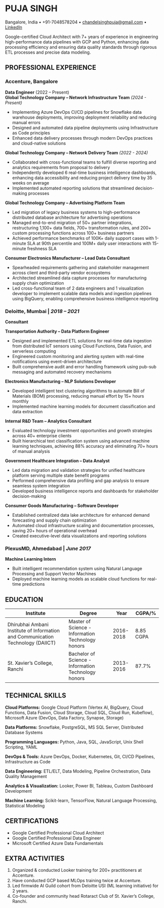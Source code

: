 # PUJA SINGH
Bangalore, India • +91-7048578204 • chandelsinghpuja@gmail.com • [LinkedIn](linkedin.com/in/puja-singh-chandel)

Google-certified Cloud Architect with 7+ years of experience in engineering high-performance data pipelines with GCP and Python, enhancing data processing efficiency and ensuring data quality standards through rigorous ETL processes and precise data modeling.

## PROFESSIONAL EXPERIENCE

### Accenture, Bangalore 
**Data Engineer** (2022 – Present)  
**Global Technology Company – Network Infrastructure Team** *(2024 - Present)*
- Implementing Azure DevOps CI/CD pipelines for Snowflake data warehouse deployments, improving deployment reliability and reducing manual errors
- Designed and automated data pipeline deployments using Infrastructure as Code principles
- Enhanced data delivery processes through modern DevOps practices and cloud-native solutions

**Global Technology Company – Network Delivery Team** *(2022 - 2024)*
- Collaborated with cross-functional teams to fulfill diverse reporting and analytics requirements from proposal to delivery
- Independently developed 6 real-time business intelligence dashboards, enhancing data accessibility and reducing project delivery time by 35 weeks on average
- Implemented automated reporting solutions that streamlined decision-making processes

**Global Technology Company – Advertising Platform Team**
- Led migration of legacy business systems to high-performance distributed database architecture for advertising operations
- Managed end-to-end migration of 50+ partner integrations, restructuring 1,100+ data fields, 700+ transformation rules, and 200+ custom processing functions across 100+ business partners
- Achieved performance benchmarks of 100K+ daily support cases with 1-minute SLA at 90th percentile and 100M+ daily user interactions with 15-minute freshness SLA

**Consumer Electronics Manufacturer – Lead Data Consultant**
- Spearheaded requirements gathering and stakeholder management across client and third-party vendor ecosystems
- Architected streamlined data capture processes for manufacturing supply chain optimization
- Led cross-functional team of 2 data engineers and 1 visualization developer to implement scalable data models and ingestion pipelines using BigQuery, enabling comprehensive business intelligence reporting

### **Deloitte, Mumbai** | *2018 – 2021*
**Consultant**

**Transportation Authority – Data Platform Engineer**
- Designed and implemented ETL solutions for real-time data ingestion from distributed IoT sensors using Cloud Functions, Data Fusion, and serverless computing
- Engineered custom monitoring and alerting system with real-time notifications using event-driven architecture
- Built comprehensive audit and error handling framework using pub-sub messaging and automated recovery mechanisms

**Electronics Manufacturing – NLP Solutions Developer**
- Developed intelligent text clustering algorithms to automate Bill of Materials (BOM) processing, reducing manual effort by 15+ hours monthly
- Implemented machine learning models for document classification and data extraction

**Internal R&D Team – Analytics Consultant**
- Evaluated technology investment opportunities and growth strategies across 40+ enterprise clients
- Built hierarchical text classification system using advanced machine learning techniques, achieving 88% accuracy and eliminating 70+ hours of manual analysis

**Government Healthcare Integration – Data Analyst**
- Led data migration and validation strategies for unified healthcare platform serving multiple state benefit programs
- Performed comprehensive data profiling and gap analysis to ensure seamless system integration
- Developed business intelligence reports and dashboards for stakeholder decision-making

**Consumer Goods Manufacturing – Software Developer**
- Established centralized data lake architecture for enhanced demand forecasting and supply chain optimization
- Automated cloud infrastructure scaling and documentation processes, saving 20+ hours of operational overhead
- Created executive-level data visualizations and reporting solutions

### **PlexusMD, Ahmedabad** | *June 2017*
**Machine Learning Intern**
- Built intelligent recommendation system using Natural Language Processing and Support Vector Machines
- Deployed machine learning models as scalable cloud functions for real-time predictions

## EDUCATION

| Institute                                       | Degree                                             | Year     | CGPA/%  |
|-------------------------------------------------|----------------------------------------------------|----------|---------|
| Dhirubhai Ambani Institute of Information and Communication Technology (DAIICT) | Master of Science - Information Technology honors   | 2016-2018| 8.85 CGPA|
| St. Xavier’s College, Ranchi                    | Bachelor of Science - Information Technology honors | 2013-2016| 87.7%   |

## TECHNICAL SKILLS

**Cloud Platforms:** Google Cloud Platform (Vertex AI, BigQuery, Cloud Functions, Data Fusion, Cloud Storage, Cloud SQL, Cloud Run, Kubeflow), Microsoft Azure (DevOps, Data Factory, Synapse, Storage)

**Data Platforms:** Snowflake, PostgreSQL, MS SQL Server, Distributed Database Systems

**Programming Languages:** Python, Java, SQL, JavaScript, Unix Shell Scripting, YAML

**DevOps & Tools:** Azure DevOps, Docker, Kubernetes, Git, CI/CD Pipelines, Infrastructure as Code

**Data Engineering:** ETL/ELT, Data Modeling, Pipeline Orchestration, Data Quality Management

**Analytics & Visualization:** Looker, Power BI, Tableau, Custom Dashboard Development

**Machine Learning:** Scikit-learn, TensorFlow, Natural Language Processing, Statistical Modeling


## CERTIFICATIONS

- Google Certified Professional Cloud Architect
- Google Certified Professional Data Engineer
- Microsoft Certified Azure Data Fundamentals

## EXTRA ACTIVITIES

1. Organized & conducted Looker training for 200+ practitioners at Accenture.
2. Have conducted GCP based MLOps training twice at Accenture.
3. Led firmwide AI Guild cohort from Deloitte USI (ML learning initiative) for 2 years.
4. Co-founder and community head Rotaract Club of St. Xavier’s College, Ranchi.
